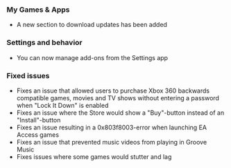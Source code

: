 ### My Games & Apps
- A new section to download updates has been added

### Settings and behavior
- You can now manage add-ons from the Settings app

### Fixed issues
- Fixes an issue that allowed users to purchase Xbox 360 backwards compatible games, movies and TV shows without entering a password when "Lock It Down" is enabled
- Fixes an issue where the Store would show a "Buy"-button instead of an "Install"-button
- Fixes an issue resulting in a 0x803f8003-error when launching EA Access games
- Fixes an issue that prevented music videos from playing in Groove Music
- Fixes issues where some games would stutter and lag